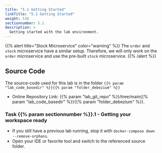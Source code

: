 ```yaml
---
title: "5.1 Getting Started"
linkTitle: "5.1 Getting Started"
weight: 510
sectionnumber: 5.1
description: >
  Getting started with the lab environment.
---
```


{{% alert title="Stock Microservice" color="warning" %}} The `order` and `stock` microservice have a similar setup. Therefore, we will only work on the `order` microservice and use the pre-built `stock` microservice. {{% /alert %}}


## Source Code

The source-code used for this lab is in the folder `{{% param "lab_code_basedir" %}}{{% param "folder_debezium" %}}`

* Online Repository Link: {{% param "lab_git_repo" %}}/tree/main{{% param "lab_code_basedir" %}}{{% param "folder_debezium" %}}.


### Task {{% param sectionnumber %}}.1 - Getting your workspace ready

* If you still have a previous lab running, stop it with `docker-compose down --remove-orphans`.
* Open your IDE or favorite tool and switch to the referenced source folder.
